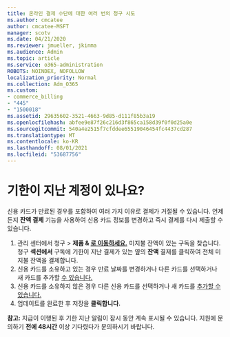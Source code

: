 ```yaml
---
title: 온라인 결제 수단에 대한 여러 번의 청구 시도
ms.author: cmcatee
author: cmcatee-MSFT
manager: scotv
ms.date: 04/21/2020
ms.reviewer: jmueller, jkinma
ms.audience: Admin
ms.topic: article
ms.service: o365-administration
ROBOTS: NOINDEX, NOFOLLOW
localization_priority: Normal
ms.collection: Adm_O365
ms.custom:
- commerce_billing
- "445"
- "1500018"
ms.assetid: 29635602-3521-4663-9d85-d111f85b3a19
ms.openlocfilehash: abfee9e87f26c216d3f865ca158d39f0f0d25a0e
ms.sourcegitcommit: 540a4e2515f7cfddee65519046454fc4437cd287
ms.translationtype: MT
ms.contentlocale: ko-KR
ms.lasthandoff: 08/01/2021
ms.locfileid: "53687756"
---
```

# <a name="past-due-account"></a>기한이 지난 계정이 있나요?

신용 카드가 만료된 경우를 포함하여 여러 가지 이유로 결제가 거절될 수 있습니다. 언제든지 **잔액 결제** 기능을 사용하여 신용 카드 정보를 변경하고 즉시 결제를 다시 제출할 수 있습니다.

1. 관리 센터에서 청구 > **제품 & [로 이동하세요.](https://go.microsoft.com/fwlink/p/?linkid=842054)**
미지불 잔액이 있는 구독을 찾습니다. 청구 **섹션에서** 구독에 기한이 지난 결제가  있는 옆의 **잔액** 결제를 클릭하여 전체 미지불 잔액을 결제합니다.
2. 신용 카드를 소유하고 있는 경우 만료 날짜를 변경하거나 다른 카드를 선택하거나 새 카드를 추가할 [수 있습니다.](/microsoft-365/commerce/billing-and-payments/manage-payment-methods)
3. 신용 카드를 소유하지 않은 경우 다른 신용 카드를 선택하거나 새 카드를 [추가할 수 있습니다.](/microsoft-365/commerce/billing-and-payments/manage-payment-methods)
4. 업데이트를 완료한 후 저장을 **클릭합니다.**

**참고:** 지급이 이행된 후 기한 지난 알림이 잠시 동안 계속 표시될 수 있습니다. 지원에 문의하기 **전에 48시간** 이상 기다렸다가 문의하시기 바랍니다.
